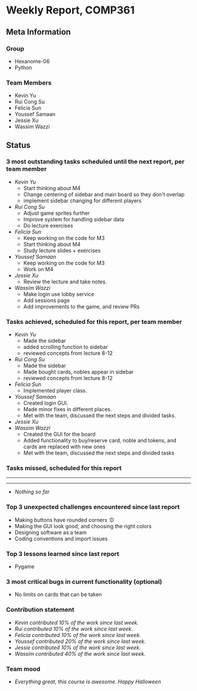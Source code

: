 # Weekly Report, COMP361

## Meta Information

### Group

* Hexanome-06
* Python

### Team Members

* Kevin Yu
* Rui Cong Su
* Felicia Sun
* Youssef Samaan
* Jessie Xu
* Wassim Wazzi

## Status

### 3 most outstanding tasks scheduled until the next report, per team member

* *Kevin Yu*
  * Start thinking about M4
  * Change centering of sidebar and main board so they don't overlap
  * implement sidebar changing for different players
* *Rui Cong Su*
  * Adjust game sprites further
  * Improve system for handling sidebar data
  * Do lecture exercises
* *Felicia Sun*
  * Keep working on the code for M3
  * Start thinking about M4
  * Study lecture slides + exercises
* *Youssef Samaan*
  * Keep working on the code for M3
  * Work on M4
* *Jessie Xu*
  * Review the lecture and take notes.
* *Wassim Wazzi*
  * Make login use lobby service
  * Add sessions page
  * Add improvements to the game, and review PRs

### Tasks achieved, scheduled for this report, per team member

* *Kevin Yu*
  * Made the sidebar
  * added scrolling function to sidebar
  * reviewed concepts from lecture 8-12
* *Rui Cong Su*
  * Made the sidebar
  * Made bought cards, nobles appear in sidebar
  * reviewed concepts from lecture 8-12
* *Felicia Sun*
  * Implemented player class.
* *Youssef Samaan*
  * Created login GUI.
  * Made minor fixes in different places.
  * Met with the team, discussed the next steps and divided tasks.
* *Jessie Xu*
* *Wassim Wazzi*
  * Created the GUI for the board
  * Added functionality to buy/reserve card, noble and tokens, and cards are replaced with new ones
  * Met with the team, discussed the next steps and divided tasks

### Tasks missed, scheduled for this report

---

---

* *Nothing so far*

### Top 3 unexpected challenges encountered since last report

* Making buttons have rounded corners :D
* Making the GUI look good, and choosing the right colors
* Designing software as a team
* Coding conventions and import issues

### Top 3 lessons learned since last report

* Pygame

### 3 most critical bugs in current functionality (optional)

* No limits on cards that can be taken

### Contribution statement

* *Kevin contributed 10% of the work since last week.*
* *Rui contributed 10% of the work since last week.*
* *Felicia contributed 10% of the work since last week.*
* *Youssef contributed 20% of the work since last week.*
* *Jessie contributed 10% of the work since last week.*
* *Wassim contributed 40% of the work since last week.*

### Team mood

* *Everything great, this course is awesome. Happy Halloween*
